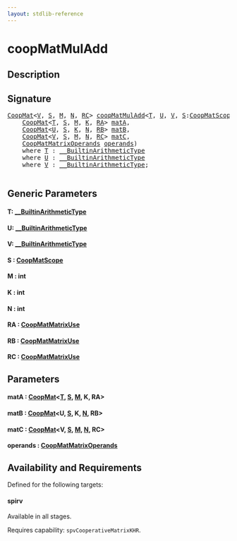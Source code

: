 ```yaml
---
layout: stdlib-reference
---
```


# coopMatMulAdd

## Description





## Signature 

<pre>
<a href="index.html" class="code_type">CoopMat</a>&lt;<a href="coopmatmuladd-47a.html#typeparam-V" class="code_type">V</a>, <a href="coopmatmuladd-47a.html#decl-S" class="code_var">S</a>, <a href="coopmatmuladd-47a.html#decl-M" class="code_var">M</a>, <a href="coopmatmuladd-47a.html#decl-N" class="code_var">N</a>, <a href="coopmatmuladd-47a.html#decl-RC" class="code_var">RC</a>&gt; <a href="coopmatmuladd-47a.html">coopMatMulAdd</a>&lt;<a href="coopmatmuladd-47a.html#typeparam-T" class="code_type">T</a>, <a href="coopmatmuladd-47a.html#typeparam-U" class="code_type">U</a>, <a href="coopmatmuladd-47a.html#typeparam-V" class="code_type">V</a>, <a href="coopmatmuladd-47a.html#decl-S" class="code_var">S</a>:<a href="index.html" class="code_type">CoopMatScope</a>, M:<span class="code_keyword">int</span>, K:<span class="code_keyword">int</span>, N:<span class="code_keyword">int</span>, RA:<a href="index.html" class="code_type">CoopMatMatrixUse</a>, RB:<a href="index.html" class="code_type">CoopMatMatrixUse</a>, RC:<a href="index.html" class="code_type">CoopMatMatrixUse</a>&gt;(
    <a href="index.html" class="code_type">CoopMat</a>&lt;<a href="coopmatmuladd-47a.html#typeparam-T" class="code_type">T</a>, <a href="coopmatmuladd-47a.html#decl-S" class="code_var">S</a>, <a href="coopmatmuladd-47a.html#decl-M" class="code_var">M</a>, <a href="coopmatmuladd-47a.html#decl-K" class="code_var">K</a>, <a href="coopmatmuladd-47a.html#decl-RA" class="code_var">RA</a>&gt; <a href="coopmatmuladd-47a.html#decl-matA" class="code_param">matA</a>,
    <a href="index.html" class="code_type">CoopMat</a>&lt;<a href="coopmatmuladd-47a.html#typeparam-U" class="code_type">U</a>, <a href="coopmatmuladd-47a.html#decl-S" class="code_var">S</a>, <a href="coopmatmuladd-47a.html#decl-K" class="code_var">K</a>, <a href="coopmatmuladd-47a.html#decl-N" class="code_var">N</a>, <a href="coopmatmuladd-47a.html#decl-RB" class="code_var">RB</a>&gt; <a href="coopmatmuladd-47a.html#decl-matB" class="code_param">matB</a>,
    <a href="index.html" class="code_type">CoopMat</a>&lt;<a href="coopmatmuladd-47a.html#typeparam-V" class="code_type">V</a>, <a href="coopmatmuladd-47a.html#decl-S" class="code_var">S</a>, <a href="coopmatmuladd-47a.html#decl-M" class="code_var">M</a>, <a href="coopmatmuladd-47a.html#decl-N" class="code_var">N</a>, <a href="coopmatmuladd-47a.html#decl-RC" class="code_var">RC</a>&gt; <a href="coopmatmuladd-47a.html#decl-matC" class="code_param">matC</a>,
    <a href="index.html" class="code_type">CoopMatMatrixOperands</a> <a href="coopmatmuladd-47a.html#decl-operands" class="code_param">operands</a>)
    <span class='code_keyword'>where</span> <a href="coopmatmuladd-47a.html#typeparam-T" class="code_type">T</a> : <a href="index.html" class="code_type">__BuiltinArithmeticType</a>
    <span class='code_keyword'>where</span> <a href="coopmatmuladd-47a.html#typeparam-U" class="code_type">U</a> : <a href="index.html" class="code_type">__BuiltinArithmeticType</a>
    <span class='code_keyword'>where</span> <a href="coopmatmuladd-47a.html#typeparam-V" class="code_type">V</a> : <a href="index.html" class="code_type">__BuiltinArithmeticType</a>;

</pre>

## Generic Parameters

####  <a id="typeparam-T"></a>T: [\_\_BuiltinArithmeticType](../interfaces/0_builtinarithmetictype-029j/index)
####  <a id="typeparam-U"></a>U: [\_\_BuiltinArithmeticType](../interfaces/0_builtinarithmetictype-029j/index)
####  <a id="typeparam-V"></a>V: [\_\_BuiltinArithmeticType](../interfaces/0_builtinarithmetictype-029j/index)
####  <a id="decl-S"></a>S  : [CoopMatScope](../types/coopmatscope-047/index)
####  <a id="decl-M"></a>M  : int
####  <a id="decl-K"></a>K  : int
####  <a id="decl-N"></a>N  : int
####  <a id="decl-RA"></a>RA  : [CoopMatMatrixUse](../types/coopmatmatrixuse-047d/index)
####  <a id="decl-RB"></a>RB  : [CoopMatMatrixUse](../types/coopmatmatrixuse-047d/index)
####  <a id="decl-RC"></a>RC  : [CoopMatMatrixUse](../types/coopmatmatrixuse-047d/index)

## Parameters

####  <a id="decl-matA"></a>matA  : [CoopMat](../types/coopmat-04/index)\<[T](../types/coopmat-04/index#typeparam-T), [S](../types/coopmat-04/index#decl-S), [M](../types/coopmat-04/index#decl-M), K, RA\>
####  <a id="decl-matB"></a>matB  : [CoopMat](../types/coopmat-04/index)\<U, [S](../types/coopmat-04/index#decl-S), K, [N](../types/coopmat-04/index#decl-N), RB\>
####  <a id="decl-matC"></a>matC  : [CoopMat](../types/coopmat-04/index)\<V, [S](../types/coopmat-04/index#decl-S), [M](../types/coopmat-04/index#decl-M), [N](../types/coopmat-04/index#decl-N), RC\>
####  <a id="decl-operands"></a>operands  : [CoopMatMatrixOperands](../types/coopmatmatrixoperands-047d/index)

## Availability and Requirements

Defined for the following targets:

#### spirv
Available in all stages.

Requires capability: `spvCooperativeMatrixKHR`.


